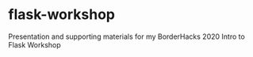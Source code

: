 # flask-workshop
Presentation and supporting materials for my BorderHacks 2020 Intro to Flask Workshop
